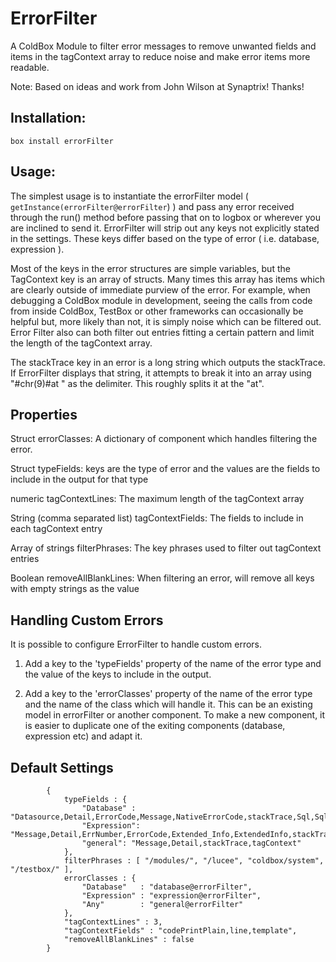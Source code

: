# ErrorFilter
A ColdBox Module to filter error messages to remove unwanted fields and items in the tagContext array to reduce noise and make error items more readable. 

Note: Based on ideas and work from John Wilson at Synaptrix! Thanks!

## Installation:

`box install errorFilter`

## Usage: 

The simplest usage is to instantiate the errorFilter model ( `getInstance(errorFilter@errorFilter`) )
and pass any error received through the run() method before passing that on to logbox or wherever you are inclined to send it. 
ErrorFilter will strip out any keys not explicitly stated in the settings. These keys differ based on the type
of error ( i.e. database, expression ). 

Most of the keys in the error structures are simple variables, but the TagContext key is an array of structs. Many times this array
has items which are clearly outside of immediate purview of the error. For example, when debugging a ColdBox module in development,
seeing the calls from code from inside ColdBox, TestBox or other frameworks can occasionally be helpful but, more likely than not, it is simply noise which can be filtered out. Error Filter
also can both filter out entries fitting a certain pattern and limit the length of the tagContext array. 

The stackTrace key in an error is a long string which outputs the stackTrace. If ErrorFilter displays that string, it attempts
to break it into an array using "#chr(9)#at " as the delimiter. This roughly splits it at the "at". 

## Properties


Struct errorClasses: A dictionary of component which handles filtering the error. 

Struct typeFields: keys are the type of error and the values are the fields to include in the output for that type

numeric tagContextLines: The maximum length of the tagContext array

String (comma separated list) tagContextFields: The fields to include in each tagContext entry

Array of strings filterPhrases: The key phrases used to filter out tagContext entries

Boolean removeAllBlankLines: When filtering an error, will remove all keys with empty strings as the value

## Handling Custom Errors

It is possible to configure ErrorFilter to handle custom errors.

1. Add a key to the 'typeFields' property of the name of the error type and the value of the keys to include in the output. 

2. Add a key to the 'errorClasses' property of the name of the error type and the name of the class which will handle it. This can be an existing model in errorFilter or another component. To make a new component, it is easier to duplicate one of the exiting components (database, expression etc) and adapt it.

## Default Settings
```
        {
            typeFields : {
        		"Database" : "Datasource,Detail,ErrorCode,Message,NativeErrorCode,stackTrace,Sql,SqlState,Type,type,where",
        		"Expression": "Message,Detail,ErrNumber,ErrorCode,Extended_Info,ExtendedInfo,stackTrace,Type,TagContext",
        		"general": "Message,Detail,stackTrace,tagContext"
      		},
      		filterPhrases : [ "/modules/", "/lucee", "coldbox/system", "/testbox/" ],
      		errorClasses : {
        		"Database"   : "database@errorFilter",
        		"Expression" : "expression@errorFilter",
        		"Any"        : "general@errorFilter"
      		},
      		"tagContextLines" : 3,
      		"tagContextFields" : "codePrintPlain,line,template",
      		"removeAllBlankLines" : false
      	}
```


